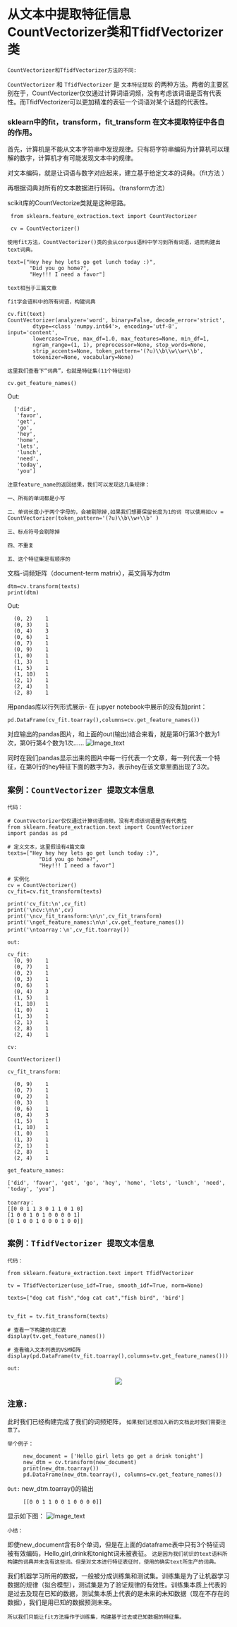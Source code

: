 
# 从文本中提取特征信息    CountVectorizer类和TfidfVectorizer类 
 
`CountVectorizer和TfidfVectorizer方法的不同:`

`CountVectorizer` 和 `TfidfVectorizer` 是 `文本特征提取` 的两种方法。两者的主要区别在于，CountVectorizer仅仅通过计算词语词频，没有考虑该词语是否有代表性。而TfidfVectorizer可以更加精准的表征一个词语对某个话题的代表性。

 
        
### sklearn中的fit，transform，fit_transform 在文本提取特征中各自的作用。  

首先，计算机是不能从文本字符串中发现规律。只有将字符串编码为计算机可以理解的数字，计算机才有可能发现文本中的规律。

对文本编码，就是让词语与数字对应起来，建立基于给定文本的词典。（fit方法 ）

再根据词典对所有的文本数据进行转码。（transform方法）

scikit库的CountVectorize类就是这种思路。

     from sklearn.feature_extraction.text import CountVectorizer

     cv = CountVectorizer()

`使用fit方法，CountVectorizer()类的会从corpus语料中学习到所有词语，进而构建出text词典。`

    text=["Hey hey hey lets go get lunch today :)",
           "Did you go home?",
           "Hey!!! I need a favor"]
    
    text相当于三篇文章

 `fit学会语料中的所有词语，构建词典`
 
    cv.fit(text)
    CountVectorizer(analyzer='word', binary=False, decode_error='strict',
            dtype=<class 'numpy.int64'>, encoding='utf-8', input='content',
            lowercase=True, max_df=1.0, max_features=None, min_df=1,
            ngram_range=(1, 1), preprocessor=None, stop_words=None,
            strip_accents=None, token_pattern='(?u)\\b\\w\\w+\\b',
            tokenizer=None, vocabulary=None)
            
  `这里我们查看下“词典”，也就是特征集(11个特征词)`
  
    cv.get_feature_names()
    
   Out:
   
      ['did',
       'favor',
       'get',
       'go',
       'hey',
       'home',
       'lets',
       'lunch',
       'need',
       'today',
       'you']
       
  `注意feature_name的返回结果，我们可以发现这几条规律：`
    
    一、所有的单词都是小写

    二、单词长度小于两个字母的，会被剔除掉,如果我们想要保留长度为1的词 可以使用如cv = CountVectorizer(token_pattern='(?u)\\b\\w+\\b' )

    三、标点符号会剔除掉

    四、不重复

    五、这个特征集是有顺序的     
       
  文档-词频矩阵（document-term matrix），英文简写为dtm
   
    dtm=cv.transform(texts)
    print(dtm)
    
  Out:
  
      (0, 2)	1
      (0, 3)	1
      (0, 4)	3
      (0, 6)	1
      (0, 7)	1
      (0, 9)	1
      (1, 0)	1
      (1, 3)	1
      (1, 5)	1
      (1, 10)	1
      (2, 1)	1
      (2, 4)	1
      (2, 8)	1
    
  用pandas库以行列形式展示-  在 jupyer notebook中展示的没有加print：
  
    pd.DataFrame(cv_fit.toarray(),columns=cv.get_feature_names())
  
对应输出的pandas图片，和上面的out(输出)结合来看，就是第0行第3个数为1次，第0行第4个数为1次......
![Image_text](https://raw.githubusercontent.com/OneStepAndTwoSteps/data_mining_analysis/master/static/sklearn%E6%96%87%E6%9C%AC%E6%8F%90%E5%8F%96%E7%89%B9%E5%BE%81%E5%80%BC/1.jpg)

同时在我们pandas显示出来的图片中每一行代表一个文章，每一列代表一个特征，在第0行的hey特征下面的数字为3，表示hey在该文章里面出现了3次。


## `案例：CountVectorizer 提取文本信息`

`代码：`

    # CountVectorizer仅仅通过计算词语词频，没有考虑该词语是否有代表性
    from sklearn.feature_extraction.text import CountVectorizer
    import pandas as pd

    # 定义文本，这里假设有4篇文章
    texts=["Hey hey hey lets go get lunch today :)",
              "Did you go home?",
              "Hey!!! I need a favor"]

    # 实例化
    cv = CountVectorizer()
    cv_fit=cv.fit_transform(texts)

    print('cv_fit:\n',cv_fit)
    print('\ncv:\n\n',cv)
    print('\ncv_fit_transform:\n\n',cv_fit_transform)
    print('\nget_feature_names:\n\n',cv.get_feature_names())
    print('\ntoarray：\n',cv_fit.toarray())

`out:`

    cv_fit:
      (0, 9)	1
      (0, 7)	1
      (0, 2)	1
      (0, 3)	1
      (0, 6)	1
      (0, 4)	3
      (1, 5)	1
      (1, 10)	1
      (1, 0)	1
      (1, 3)	1
      (2, 1)	1
      (2, 8)	1
      (2, 4)	1

    cv:

    CountVectorizer()

    cv_fit_transform:

      (0, 9)	1
      (0, 7)	1
      (0, 2)	1
      (0, 3)	1
      (0, 6)	1
      (0, 4)	3
      (1, 5)	1
      (1, 10)	1
      (1, 0)	1
      (1, 3)	1
      (2, 1)	1
      (2, 8)	1
      (2, 4)	1

    get_feature_names:

    ['did', 'favor', 'get', 'go', 'hey', 'home', 'lets', 'lunch', 'need', 'today', 'you']

    toarray：
    [[0 0 1 1 3 0 1 1 0 1 0]
    [1 0 0 1 0 1 0 0 0 0 1]
    [0 1 0 0 1 0 0 0 1 0 0]]

## `案例：TfidfVectorizer 提取文本信息`


`代码：`

    from sklearn.feature_extraction.text import TfidfVectorizer

    tv = TfidfVectorizer(use_idf=True, smooth_idf=True, norm=None)

    texts=["dog cat fish","dog cat cat","fish bird", 'bird']


    tv_fit = tv.fit_transform(texts)

    # 查看一下构建的词汇表
    display(tv.get_feature_names())

    # 查看输入文本列表的VSM矩阵
    display(pd.DataFrame(tv_fit.toarray(),columns=tv.get_feature_names()))

`out:`

<div align=center><img src="./static/1.jpg"/></div>





## `注意: `
   此时我们已经构建完成了我们的词频矩阵， `如果我们还想加入新的文档此时我们需要注意了。`
   
   `举个例子：`
         
         new_document = ['Hello girl lets go get a drink tonight']
         new_dtm = cv.transform(new_document)
         print(new_dtm.toarray())
         pd.DataFrame(new_dtm.toarray(), columns=cv.get_feature_names())
         
   `Out:` new_dtm.toarray()的输出
   
         [[0 0 1 1 0 0 1 0 0 0 0]]
         
显示如下图：
![Image_text](https://raw.githubusercontent.com/OneStepAndTwoSteps/data_mining_analysis/master/static/sklearn%E6%96%87%E6%9C%AC%E6%8F%90%E5%8F%96%E7%89%B9%E5%BE%81%E5%80%BC/2.jpg)

`小结：`

即使new_document含有8个单词，但是在上面的dataframe表中只有3个特征词被有效编码，Hello,girl,drink和tonight词未被表征。 `这是因为我们初识的text语料所构建的词典并未含有这些词。但是对文本进行特征表征时，使用的确实text所生产的词典。`

我们机器学习所用的数据，一般被分成训练集和测试集。训练集是为了让机器学习数据的规律（拟合模型），测试集是为了验证规律的有效性。训练集本质上代表的是过去及现在已知的数据，测试集本质上代表的是未来的未知数据（现在不存在的数据），我们是用已知的数据预测未来。

`所以我们只能让fit方法操作于训练集，构建基于过去或已知数据的特征集。`

                  
                            
